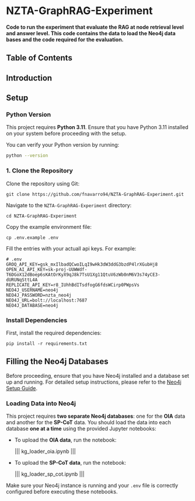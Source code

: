 # NZTA-GraphRAG-Experiment

**Code to run the experiment that evaluate the RAG at node retrieval level and answer level. This code contains the data to load the Neo4j data bases and the code required for the evaluation.**


## Table of Contents


## Introduction



## Setup

### Python Version

This project requires **Python 3.11**. Ensure that you have Python 3.11 installed on your system before proceeding with the setup.

You can verify your Python version by running:

```bash
python --version
```


### 1. Clone the Repository

Clone the repository using Git:

```{bash}
git clone https://github.com/fnavarro94/NZTA-GraphRAG-Experiment.git
```


Navigate to the `NZTA-GraphRAG-Experiment` directory:

```{bash}
cd NZTA-GraphRAG-Experiment
```

Copy the example environment file:

```{bash}
cp .env.example .env
```

Fill the entries with your actuall api keys. For example:

```{dotenv}
# .env
GROQ_API_KEY=gsk_mxIlbadQCwoILqI9wHk3dW3ddG3bzdP4lrXGubHj8
OPEN_AI_API_KEY=sk-proj-UUWWdf-T6DGoX12dBoep6sKAtOrKyX9qJ8k7TsU1Xg11QtuV6zWb0nM6V3s74yCE3-dURUNqSttL4A
REPLICATE_API_KEY=r8_IUhhBdITsdfogG6fdsWCirp0PWpsVs
NEO4J_USERNAME=neo4j
NEO4J_PASSWORD=nzta_neo4j
NEO4J_URL=bolt://localhost:7687
NEO4J_DATABASE=neo4j
```

### Install Dependencies

First, install the required dependencies:

```{bash}
pip install -r requirements.txt
```

## Filling the Neo4j Databases

Before proceeding, ensure that you have Neo4j installed and a database set up and running. For detailed setup instructions, please refer to the [Neo4j Setup Guide](https://github.com/fnavarro94/NZTA-GraphRAG/tree/main).

### Loading Data into Neo4j

This project requires **two separate Neo4j databases**: one for the **OIA** data and another for the **SP-CoT** data. You should load the data into each database **one at a time** using the provided Jupyter notebooks:

- To upload the **OIA data**, run the notebook:

  |||
  kg_loader_oia.ipynb
  |||

- To upload the **SP-CoT data**, run the notebook:

  |||
  kg_loader_sp_cot.ipynb
  |||

Make sure your Neo4j instance is running and your `.env` file is correctly configured before executing these notebooks.





